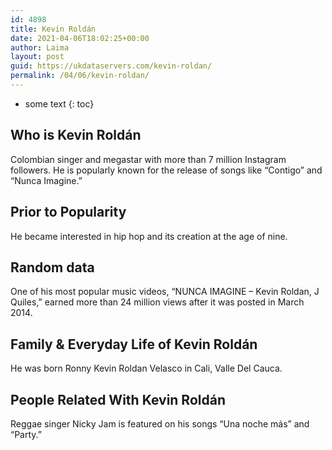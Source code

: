 ```yaml
---
id: 4898
title: Kevin Roldán
date: 2021-04-06T18:02:25+00:00
author: Laima
layout: post
guid: https://ukdataservers.com/kevin-roldan/
permalink: /04/06/kevin-roldan/
---
```


* some text
{: toc}


## Who is Kevin Roldán
                  
                  
                  
Colombian singer and megastar with more than 7 million Instagram followers. He is popularly known for the release of songs like &#8220;Contigo&#8221; and &#8220;Nunca Imagine.&#8221; 
                  
              
            
              
            
                
                
                
## Prior to Popularity
                  
                  
                  
He became interested in hip hop and its creation at the age of nine.
                  
              
            
              
            
                
                
                
## Random data
                  
                  
                  
One of his most popular music videos, &#8220;NUNCA IMAGINE &#8211; Kevin Roldan, J Quiles,&#8221; earned more than 24 million views after it was posted in March 2014.
                  
              
            
              
            
                
                
                
## Family & Everyday Life of Kevin Roldán
                  
                  
                  
He was born Ronny Kevin Roldan Velasco in Cali, Valle Del Cauca.
                  
              
            
              
            
                
                
                
## People Related With Kevin Roldán
                  
                  
                  
Reggae singer Nicky Jam is featured on his songs &#8220;Una noche más&#8221; and &#8220;Party.&#8221;
                  
              
            
              
            
                
              
            
              
              
            
            
              
            
          
          
          